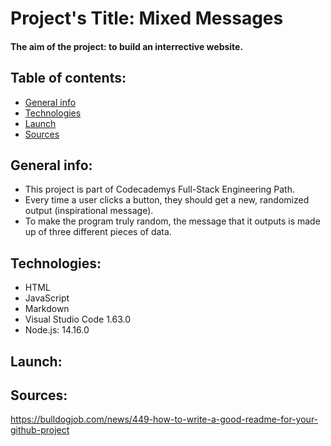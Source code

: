 # Project's Title: Mixed Messages
#### The aim of the project: to build an interrective website.
## Table of contents:
* [General info](#general-info)
* [Technologies](#technologies)
* [Launch](#launch)
* [Sources](#sources)

## General info:
* This project is part of Codecademys Full-Stack Engineering Path.
* Every time a user clicks a button, they should get a new, randomized output (inspirational message).
* To make the program truly random, the message that it outputs is made up of three different pieces of data. 

## Technologies:
* HTML
* JavaScript
* Markdown 
* Visual Studio Code 1.63.0
* Node.js: 14.16.0
	
## Launch:


## Sources:
https://bulldogjob.com/news/449-how-to-write-a-good-readme-for-your-github-project
